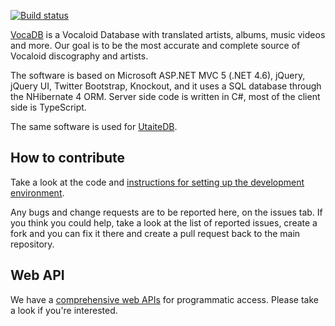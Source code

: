 [![Build status](https://ci.appveyor.com/api/projects/status/dnkxh6qoqcnxfei5/branch/master?svg=true)](https://ci.appveyor.com/project/riipah/vocadb/branch/master)

[VocaDB](http://vocadb.net) is a Vocaloid Database with translated artists, albums, music videos and more. Our goal is to be the most accurate and complete source of Vocaloid discography and artists.

The software is based on Microsoft ASP.NET MVC 5 (.NET 4.6), jQuery, jQuery UI, Twitter Bootstrap, 
Knockout, and it uses a SQL database through the NHibernate 4 ORM. 
Server side code is written in C#, most of the client side is TypeScript.

The same software is used for [UtaiteDB](http://utaitedb.net/).

## How to contribute

Take a look at the code and [instructions for setting up the development environment](https://github.com/VocaDB/vocadb/wiki/VocaDB-development-environment).

Any bugs and change requests are to be reported here, on the issues tab. 
If you think you could help, take a look at the list of reported issues, 
create a fork and you can fix it there and create a pull request back to the main repository.

## Web API

We have a [comprehensive web APIs](https://github.com/VocaDB/vocadb/wiki/Public-API) for programmatic access. Please take a look if you're interested.